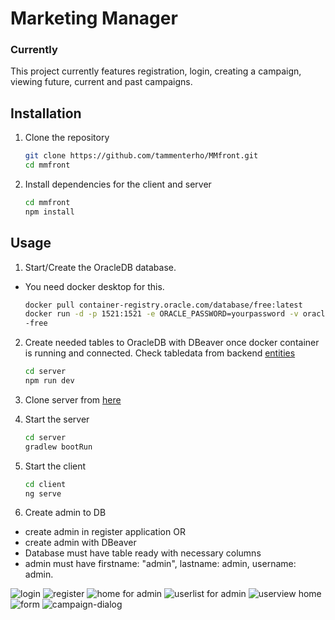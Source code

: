 # Marketing Manager

### Currently

This project currently features registration, login, creating a campaign, viewing future, current and past campaigns.

## Installation

1. Clone the repository

   ```bash
   git clone https://github.com/tammenterho/MMfront.git
   cd mmfront
   ```

2. Install dependencies for the client and server

   ```bash
   cd mmfront
   npm install
   ```

## Usage

1. Start/Create the OracleDB database.

- You need docker desktop for this.

  ```bash
  docker pull container-registry.oracle.com/database/free:latest
  docker run -d -p 1521:1521 -e ORACLE_PASSWORD=yourpassword -v oracle-volume:/opt/oracle/oradata gvenzl/oracle
  -free
  ```

2. Create needed tables to OracleDB with DBeaver once docker container is running and connected. Check tabledata from backend [entities](https://github.com/tammenterho/MMback/tree/master/src/main/java/com/mikko/mmback/entities)

   ```bash
   cd server
   npm run dev
   ```

3. Clone server from [here](https://github.com/tammenterho/MMback.git)

4. Start the server
   ```bash
   cd server
   gradlew bootRun
   ```
5. Start the client

   ```bash
   cd client
   ng serve
   ```

6. Create admin to DB

- create admin in register application
  OR
- create admin with DBeaver
- Database must have table ready with necessary columns
- admin must have firstname: "admin", lastname: admin, username: admin.

![login](images/img-login.png)
![register](images/img-register.png)
![home for admin](images/img-home3.png)
![userlist for admin](images/img-home-users.png)
![userview home](images/img-home-user.png)
![form](images/img-form.png)
![campaign-dialog](images/img-dialog.png)
